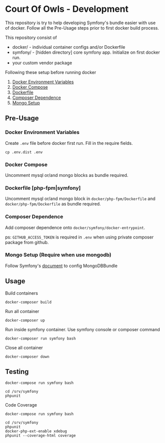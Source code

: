 # Court Of Owls - Development

This repository is try to help developing Symfony's bundle easier with use of docker. Follow all the Pre-Usage steps prior to first docker build process.

This repository consist of
- docker/ - individual container configs and/or Dockerfile
- symfony/ - [hidden directory] core symfony app. Initialize on first docker run.
- your custom vendor package

Following these setup before running docker

1. [Docker Environment Variables](#docker-environment-variables)
2. [Docker Compose](#docker-compose)
3. [Dockerfile](#dockerfile-php-fpmsymfony)
4. [Composer Dependence](#composer-dependence)
5. [Mongo Setup](#mongo-setup-require-when-use-mongodb)

## Pre-Usage

### Docker Environment Variables
Create `.env` file before docker first run. Fill in the require fields.
```
cp .env.dist .env
```

### Docker Compose
Uncomment mysql or/and mongo blocks as bundle required.

### Dockerfile [php-fpm|symfony]
Uncomment mysql or/and mongo block in `docker/php-fpm/Dockerfile` and `docker/php-fpm/Dockerfile` as bundle required.

### Composer Dependence
Add composer dependence onto `docker/symfony/docker-entrypoint`.

ps: `GITHUB_ACCESS_TOKEN` is required in `.env` when using private composer package from github.

### Mongo Setup (Require when use mongodb)
Follow Symfony's [document](http://symfony.com/doc/current/bundles/DoctrineMongoDBBundle/index.html#installation) to config MongoDBBundle

## Usage

Build containers
```
docker-composer build
```

Run all container
```
docker-composer up
```

Run inside symfony container. Use symfony console or composer command
```
docker-composer run symfony bash
```

Close all container
```
docker-composer down
```

## Testing

```
docker-compose run symfony bash

cd /srv/symfony
phpunit
```

Code Coverage
```
docker-compose run symfony bash

cd /srv/symfony
phpunit
docker-php-ext-enable xdebug
phpunit --coverage-html coverage
```
